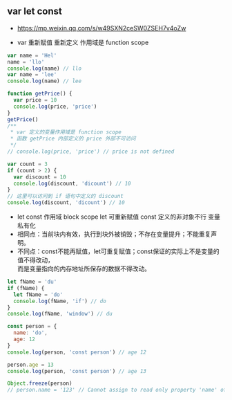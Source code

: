 ## var let const
* https://mp.weixin.qq.com/s/w49SXN2ceSW0ZSEH7v4oZw

* var 重新赋值 重新定义 作用域是 function scope
```js
var name = 'Hel'
name = 'llo'
console.log(name) // llo
var name = 'lee'
console.log(name) // lee

function getPrice() {
  var price = 10
  console.log(price, 'price')
}
getPrice()
/**
 * var 定义的变量作用域是 function scope
 * 函数 getPrice 内部定义的 price 外部不可访问
 */
// console.log(price, 'price') // price is not defined

var count = 3
if (count > 2) {
  var discount = 10
  console.log(discount, 'dicount') // 10
}
// 这里可以访问到 if 语句中定义的 discount 
console.log(discount, 'dicount') // 10
```
* let const 作用域 block scope  let 可重新赋值 const 定义的非对象不行 变量私有化
* 相同点：当前块内有效，执行到块外被销毁；不存在变量提升；不能重复声明。
* 不同点：const不能再赋值，let可重复赋值；const保证的实际上不是变量的值不得改动，  
  而是变量指向的内存地址所保存的数据不得改动。
```js
let fName = 'du'
if (fName) {
  let fName = 'do'
  console.log(fName, 'if') // do
}
console.log(fName, 'window') // du

const person = {
  name: 'do',
  age: 12
} 
console.log(person, 'const person') // age 12

person.age = 13
console.log(person, 'const person') // age 13

Object.freeze(person)
// person.name = '123' // Cannot assign to read only property 'name' of object
```
